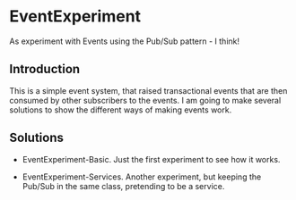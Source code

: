 # EventExperiment

As experiment with Events using the Pub/Sub pattern - I think!

## Introduction

This is a simple event system, that raised transactional events that are then consumed by other subscribers to the events. I am going to make several solutions to show the different ways of making events work.

## Solutions

* EventExperiment-Basic.
  Just the first experiment to see how it works.

* EventExperiment-Services.
  Another experiment, but keeping the Pub/Sub in the same class, pretending to be a service.
